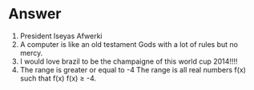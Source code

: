 Answer
======
1. President Iseyas Afwerki
2. A computer is like an old testament Gods with a lot of rules but no mercy.
3. I would love brazil to be the champaigne of this world cup 2014!!!!
4. The range is greater or equal to -4
 The range is all real numbers f(x) such that f(x) f(x) ≥ -4.


